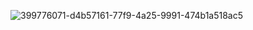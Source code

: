 
![399776071-d4b57161-77f9-4a25-9991-474b1a518ac5](https://github.com/user-attachments/assets/0627cb3a-36c6-40c4-818b-5202efd53c08)
